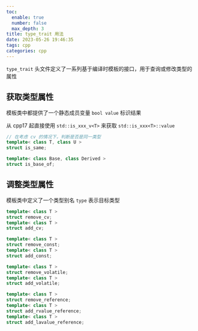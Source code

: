 ```yaml
---
toc:
  enable: true
  number: false
  max_depth: 3
title: type_trait 用法
date: 2023-05-26 19:46:35
tags: cpp
categories: cpp
---
```


`type_trait` 头文件定义了一系列基于编译时模板的接口，用于查询或修改类型的属性

## 获取类型属性

模板类中都提供了一个静态成员变量 `bool value` 标识结果

从 cpp17 起直接使用 `std::is_xxx_v<T>` 来获取 `std::is_xxx<T>::value`

```cpp
// 在考虑 cv 的情况下，判断是否是同一类型
template< class T, class U >
struct is_same;

template< class Base, class Derived >
struct is_base_of;
```

## 调整类型属性

模板类中定义了一个类型别名 `type` 表示目标类型

```cpp
template< class T >
struct remove_cv;
template< class T >
struct add_cv;

template< class T >
struct remove_const;
template< class T >
struct add_const;

template< class T >
struct remove_volatile;
template< class T >
struct add_volatile;

template< class T >
struct remove_reference;
template< class T >
struct add_rvalue_reference;
template< class T >
struct add_lavalue_reference;
```